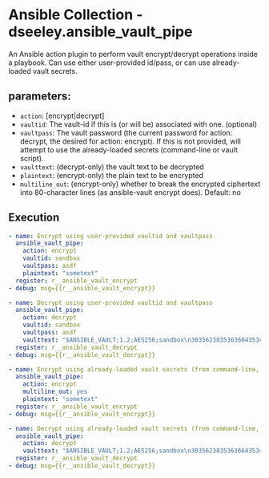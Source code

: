 # Ansible Collection - dseeley.ansible_vault_pipe

An Ansible action plugin to perform vault encrypt/decrypt operations inside a playbook.  Can use either user-provided id/pass, or can use already-loaded vault secrets.

## parameters:
+ `action`: [encrypt|decrypt]
+ `vaultid`: The vault-id if this is (or will be) associated with one. (optional)
+ `vaultpass`: The vault password (the current password for action: decrypt, the desired for action: encrypt).  If this is not provided, will attempt to use the already-loaded secrets (command-line or vault script).
+ `vaulttext`: (decrypt-only) the vault text to be decrypted
+ `plaintext`: (encrypt-only) the plain text to be encrypted
+ `multiline_out`: (encrypt-only) whether to break the encrypted ciphertext into 80-character lines (as ansible-vault encrypt does).  Default: no


## Execution
```yaml
- name: Encrypt using user-provided vaultid and vaultpass
  ansible_vault_pipe:
    action: encrypt
    vaultid: sandbox
    vaultpass: asdf
    plaintext: "sometext"
  register: r__ansible_vault_encrypt
- debug: msg={{r__ansible_vault_encrypt}}

- name: Decrypt using user-provided vaultid and vaultpass
  ansible_vault_pipe:
    action: decrypt
    vaultid: sandbox
    vaultpass: asdf
    vaulttext: "$ANSIBLE_VAULT;1.2;AES256;sandbox\n303562383536366435346466313764636533353438653463373765616365623130333633613139326235633064643338316665653531663030643139373131390a323233356239303864343336663238616535386638646566623036383130643638373465646331316664636564376161376137623432616561343631313262620a3561656131353364616136373866343963626561366236653538633734653165"
  register: r__ansible_vault_decrypt
- debug: msg={{r__ansible_vault_decrypt}}

- name: Encrypt using already-loaded vault secrets (from command-line, ansible.cfg etc)
  ansible_vault_pipe:
    action: encrypt
    multiline_out: yes
    plaintext: "sometext"
  register: r__ansible_vault_encrypt
- debug: msg={{r__ansible_vault_encrypt}}

- name: Decrypt using already-loaded vault secrets (from command-line, ansible.cfg etc)
  ansible_vault_pipe:
    action: decrypt
    vaulttext: "$ANSIBLE_VAULT;1.2;AES256;sandbox\n303562383536366435346466313764636533353438653463373765616365623130333633613139326235633064643338316665653531663030643139373131390a323233356239303864343336663238616535386638646566623036383130643638373465646331316664636564376161376137623432616561343631313262620a3561656131353364616136373866343963626561366236653538633734653165"
  register: r__ansible_vault_decrypt
- debug: msg={{r__ansible_vault_decrypt}}
```
